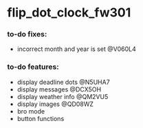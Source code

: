 # flip_dot_clock_fw301


### to-do fixes:
* incorrect month and year is set @V060L4


### to-do features:
* display deadline dots @N5UHA7
* display messages @DCX5OH
* display weather info @QM2VU5
* display images @QD08WZ
* bro mode
* button functions




